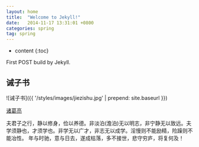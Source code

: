 ```yaml
---
layout: home
title:  "Welcome to Jekyll!"
date:   2014-11-17 13:31:01 +0800
categories: spring
tag: spring
---
```


* content
{:toc}


First POST build by Jekyll.


诫子书
------------------------

![诫子书]({{ '/styles/images/jiezishu.jpg' | prepend: site.baseurl  }})


[诸葛亮](#)


夫君子之行，静以修身，俭以养德。非淡泊(澹泊)无以明志，非宁静无以致远。夫学须静也，才须学也。非学无以广才，非志无以成学。淫慢则不能励精，险躁则不能冶性。
年与时驰，意与日去，遂成枯落，多不接世，悲守穷庐，将复何及！


[jekyll]:      http://jekyllrb.com
[jekyll-gh]:   https://github.com/jekyll/jekyll
[jekyll-help]: https://github.com/jekyll/jekyll-help
